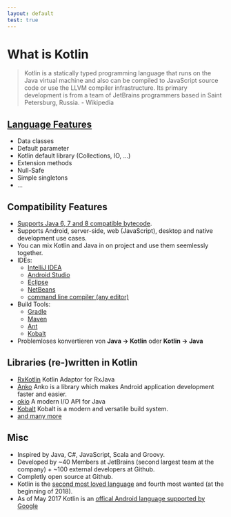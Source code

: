 ```yaml
---
layout: default
test: true
---
```


# What is Kotlin

> Kotlin is a statically typed programming language that runs on the Java virtual machine and also can be compiled to JavaScript source code or use the LLVM compiler infrastructure. Its primary development is from a team of JetBrains programmers based in Saint Petersburg, Russia. - Wikipedia

## [Language Features](language-features/00_Index.md)

* Data classes
* Default parameter
* Kotlin default library (Collections, IO, ...)
* Extension methods
* Null-Safe
* Simple singletons
* ...

## Compatibility Features

* [Supports Java 6, 7 and 8 compatible bytecode](https://kotlinlang.org/docs/reference/faq.html).
* Supports Android, server-side, web (JavaScript), desktop and native development use cases.
* You can mix Kotlin and Java in on project and use them seemlessly together.
* IDEs:
  * [IntelliJ IDEA](https://kotlinlang.org/docs/tutorials/getting-started.html)
  * [Android Studio](https://kotlinlang.org/docs/tutorials/kotlin-android.html)
  * [Eclipse](https://kotlinlang.org/docs/tutorials/getting-started-eclipse.html)
  * [NetBeans](http://plugins.netbeans.org/plugin/68590/kotlin)
  * [command line compiler (any editor)](https://kotlinlang.org/docs/tutorials/command-line.html)
* Build Tools:
  * [Gradle](https://kotlinlang.org/docs/reference/using-gradle.html)
  * [Maven](https://kotlinlang.org/docs/reference/using-maven.html)
  * [Ant](https://kotlinlang.org/docs/reference/using-ant.html)
  * [Kobalt](http://beust.com/kobalt/home/index.html)
* Problemloses konvertieren von **Java -> Kotlin** oder **Kotlin -> Java**

## Libraries (re-)written in Kotlin

* [RxKotlin](https://github.com/ReactiveX/RxKotlin) Kotlin Adaptor for RxJava
* [Anko](https://github.com/Kotlin/anko) Anko is a library which makes Android application development faster and easier.
* [okio](https://github.com/square/okio) A modern I/O API for Java
* [Kobalt](https://github.com/cbeust/kobalt) Kobalt is a modern and versatile build system.
* [and many more](https://github.com/mcxiaoke/awesome-kotlin)

## Misc

* Inspired by Java, C#, JavaScript, Scala and Groovy.
* Developed by ~40 Members at JetBrains (second largest team at the company) + ~100 external developers at Github.
* Completly open source at Github.
* Kotlin is the [second most loved language](https://insights.stackoverflow.com/survey/2018/#most-loved-dreaded-and-wanted) and fourth most wanted (at the beginning of 2018).
* As of May 2017 Kotlin is an [offical Android language supported by Google](https://blog.jetbrains.com/kotlin/2017/05/kotlin-on-android-now-official/)